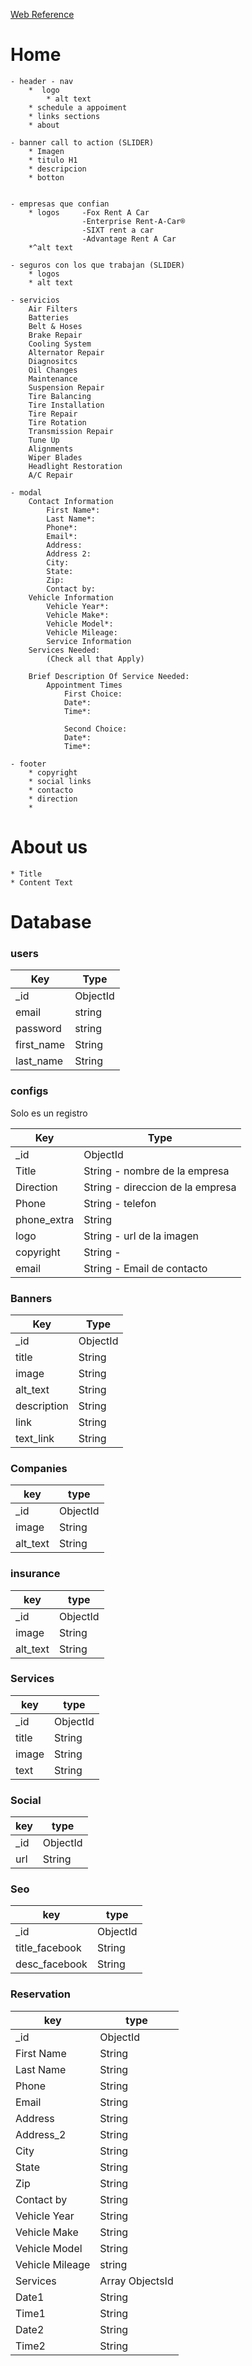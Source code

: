 [Web Reference ](https://elkgrovetirepros.com/)

# Home 
    - header - nav
        *  logo
            * alt text
        * schedule a appoiment
        * links sections
        * about 

    - banner call to action (SLIDER)
        * Imagen
        * titulo H1
        * descripcion
        * botton


    - empresas que confian
        * logos     -Fox Rent A Car 
                    -Enterprise Rent-A-Car®
                    -SIXT rent a car
                    -Advantage Rent A Car
        *^alt text  

    - seguros con los que trabajan (SLIDER)
        * logos
        * alt text
    
    - servicios
        Air Filters
        Batteries
        Belt & Hoses
        Brake Repair
        Cooling System
        Alternator Repair
        Diagnositcs
        Oil Changes
        Maintenance
        Suspension Repair
        Tire Balancing
        Tire Installation
        Tire Repair
        Tire Rotation
        Transmission Repair
        Tune Up
        Alignments
        Wiper Blades
        Headlight Restoration
        A/C Repair

    - modal
        Contact Information
            First Name*:
            Last Name*:
            Phone*:
            Email*:
            Address:
            Address 2:
            City:
            State:
            Zip:
            Contact by:
        Vehicle Information
            Vehicle Year*:
            Vehicle Make*:
            Vehicle Model*:
            Vehicle Mileage:
            Service Information
        Services Needed:
            (Check all that Apply)

        Brief Description Of Service Needed:
            Appointment Times
                First Choice:
                Date*:
                Time*:

                Second Choice:
                Date*:
                Time*:
                
    - footer
        * copyright
        * social links
        * contacto
        * direction
        * 


# About us

    * Title
    * Content Text

# Database

    
### users
 
 Key  | Type
  ------------- | -------------
  _id  | ObjectId
  email | string
  password | string
  first_name | String
  last_name | String

### configs
Solo es un registro

  Key  | Type
  ------------- | -------------
  _id  | ObjectId
  Title |  String - nombre de la empresa |
  Direction | String - direccion de la empresa
  Phone | String - telefon
  phone_extra | String
  logo | String - url de la imagen
  copyright | String - 
  email | String - Email de contacto

### Banners

  Key | Type
  ------ | ------
  _id | ObjectId
  title | String
  image | String 
  alt_text | String
  description | String
  link | String
  text_link | String

### Companies

  key | type
  ---- | ----
  _id | ObjectId
  image | String
  alt_text  | String
  
### insurance
 key | type
  ---- | ----
  _id | ObjectId
  image | String
  alt_text  | String

### Services

 key | type
 ---- | ---
 _id | ObjectId
 title | String
 image | String
 text | String

### Social

 key | type 
 --- | ---
 _id | ObjectId
 url | String

 ### Seo

key | type 
 --- | ---
 _id | ObjectId
 title_facebook | String
 desc_facebook | String

### Reservation
key | type 
 --- | ---
 _id | ObjectId
 First Name | String
 Last Name | String
 Phone | String
 Email | String
 Address | String
 Address_2 | String
 City | String
 State | String
 Zip | String
 Contact by | String
 Vehicle Year | String
 Vehicle Make | String
 Vehicle Model | String
 Vehicle Mileage | string
 Services | Array ObjectsId
 Date1 | String
 Time1 | String
 Date2 | String
 Time2 | String